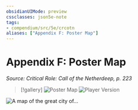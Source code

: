 ```yaml
---
obsidianUIMode: preview
cssclasses: json5e-note
tags:
- compendium/src/5e/crcotn
aliases: ["Appendix F: Poster Map"]
---
```

# Appendix F: Poster Map
*Source: Critical Role: Call of the Netherdeep, p. 223* 

> [!gallery]
> ![Poster Map](/3-Mechanics/CLI/adventures/critical-role-call-of-the-netherdeep/img/128-map-13-1-poster.webp#gallery)
> ![Player Version](/3-Mechanics/CLI/adventures/critical-role-call-of-the-netherdeep/img/129-map-13-1-poster-player.webp#gallery)

![A map of the great city of...](/3-Mechanics/CLI/adventures/critical-role-call-of-the-netherdeep/img/130-13-001-poster-map-back.webp#center "A map of the great city of Ank'Harel, the caverns of the last city of Cael Morrow, and the mysterious realm beneath—as explored by the Allegiance of Allsight. 836 PD")